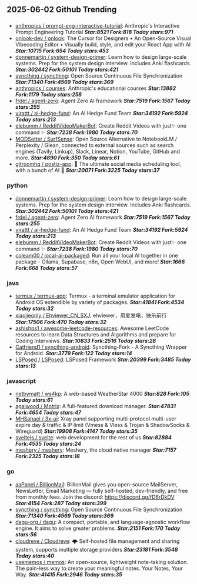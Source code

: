 ## 2025-06-02 Github Trending

### 
* [anthropics / prompt-eng-interactive-tutorial](https://github.com/anthropics/prompt-eng-interactive-tutorial): Anthropic's Interactive Prompt Engineering Tutorial ***Star:8521 Fork:818 Today stars:971***
* [onlook-dev / onlook](https://github.com/onlook-dev/onlook): The Cursor for Designers • An Open-Source Visual Vibecoding Editor • Visually build, style, and edit your React App with AI ***Star:10715 Fork:654 Today stars:453***
* [donnemartin / system-design-primer](https://github.com/donnemartin/system-design-primer): Learn how to design large-scale systems. Prep for the system design interview. Includes Anki flashcards. ***Star:302442 Fork:50101 Today stars:421***
* [syncthing / syncthing](https://github.com/syncthing/syncthing): Open Source Continuous File Synchronization ***Star:71340 Fork:4569 Today stars:369***
* [anthropics / courses](https://github.com/anthropics/courses): Anthropic's educational courses ***Star:13882 Fork:1179 Today stars:258***
* [frdel / agent-zero](https://github.com/frdel/agent-zero): Agent Zero AI framework ***Star:7519 Fork:1567 Today stars:255***
* [virattt / ai-hedge-fund](https://github.com/virattt/ai-hedge-fund): An AI Hedge Fund Team ***Star:34192 Fork:5924 Today stars:213***
* [elebumm / RedditVideoMakerBot](https://github.com/elebumm/RedditVideoMakerBot): Create Reddit Videos with just✨ one command ✨ ***Star:7238 Fork:1980 Today stars:70***
* [MODSetter / SurfSense](https://github.com/MODSetter/SurfSense): Open Source Alternative to NotebookLM / Perplexity / Glean, connected to external sources such as search engines (Tavily, Linkup), Slack, Linear, Notion, YouTube, GitHub and more. ***Star:4890 Fork:350 Today stars:61***
* [gitroomhq / postiz-app](https://github.com/gitroomhq/postiz-app): 📨 The ultimate social media scheduling tool, with a bunch of AI 🤖 ***Star:20071 Fork:3225 Today stars:37***

### python
* [donnemartin / system-design-primer](https://github.com/donnemartin/system-design-primer): Learn how to design large-scale systems. Prep for the system design interview. Includes Anki flashcards. ***Star:302442 Fork:50101 Today stars:421***
* [frdel / agent-zero](https://github.com/frdel/agent-zero): Agent Zero AI framework ***Star:7519 Fork:1567 Today stars:255***
* [virattt / ai-hedge-fund](https://github.com/virattt/ai-hedge-fund): An AI Hedge Fund Team ***Star:34192 Fork:5924 Today stars:213***
* [elebumm / RedditVideoMakerBot](https://github.com/elebumm/RedditVideoMakerBot): Create Reddit Videos with just✨ one command ✨ ***Star:7238 Fork:1980 Today stars:70***
* [coleam00 / local-ai-packaged](https://github.com/coleam00/local-ai-packaged): Run all your local AI together in one package - Ollama, Supabase, n8n, Open WebUI, and more! ***Star:1666 Fork:668 Today stars:57***

### java
* [termux / termux-app](https://github.com/termux/termux-app): Termux - a terminal emulator application for Android OS extendible by variety of packages. ***Star:41841 Fork:4534 Today stars:32***
* [xiaojieonly / Ehviewer_CN_SXJ](https://github.com/xiaojieonly/Ehviewer_CN_SXJ): ehviewer，用爱发电，快乐前行 ***Star:17506 Fork:470 Today stars:32***
* [ashishps1 / awesome-leetcode-resources](https://github.com/ashishps1/awesome-leetcode-resources): Awesome LeetCode resources to learn Data Structures and Algorithms and prepare for Coding Interviews. ***Star:10833 Fork:2516 Today stars:28***
* [Catfriend1 / syncthing-android](https://github.com/Catfriend1/syncthing-android): Syncthing-Fork - A Syncthing Wrapper for Android. ***Star:3779 Fork:122 Today stars:14***
* [LSPosed / LSPosed](https://github.com/LSPosed/LSPosed): LSPosed Framework ***Star:20399 Fork:3485 Today stars:13***

### javascript
* [netbymatt / ws4kp](https://github.com/netbymatt/ws4kp): A web-based WeatherStar 4000 ***Star:828 Fork:105 Today stars:61***
* [agalwood / Motrix](https://github.com/agalwood/Motrix): A full-featured download manager. ***Star:47831 Fork:4654 Today stars:47***
* [MHSanaei / 3x-ui](https://github.com/MHSanaei/3x-ui): Xray panel supporting multi-protocol multi-user expire day & traffic & IP limit (Vmess & Vless & Trojan & ShadowSocks & Wireguard) ***Star:19908 Fork:4147 Today stars:35***
* [sveltejs / svelte](https://github.com/sveltejs/svelte): web development for the rest of us ***Star:82884 Fork:4535 Today stars:24***
* [meshery / meshery](https://github.com/meshery/meshery): Meshery, the cloud native manager ***Star:7157 Fork:2325 Today stars:18***

### go
* [aaPanel / BillionMail](https://github.com/aaPanel/BillionMail): BillionMail gives you open-source MailServer, NewsLetter, Email Marketing — fully self-hosted, dev-friendly, and free from monthly fees. Join the discord: https://discord.gg/fD6rDkDV ***Star:4154 Fork:287 Today stars:399***
* [syncthing / syncthing](https://github.com/syncthing/syncthing): Open Source Continuous File Synchronization ***Star:71340 Fork:4569 Today stars:369***
* [dagu-org / dagu](https://github.com/dagu-org/dagu): A compact, portable, and language-agnostic workflow engine. It aims to solve greater problems. ***Star:2151 Fork:170 Today stars:56***
* [cloudreve / Cloudreve](https://github.com/cloudreve/Cloudreve): 🌩 Self-hosted file management and sharing system, supports multiple storage providers ***Star:23181 Fork:3548 Today stars:40***
* [usememos / memos](https://github.com/usememos/memos): An open-source, lightweight note-taking solution. The pain-less way to create your meaningful notes. Your Notes, Your Way. ***Star:41415 Fork:2946 Today stars:35***
